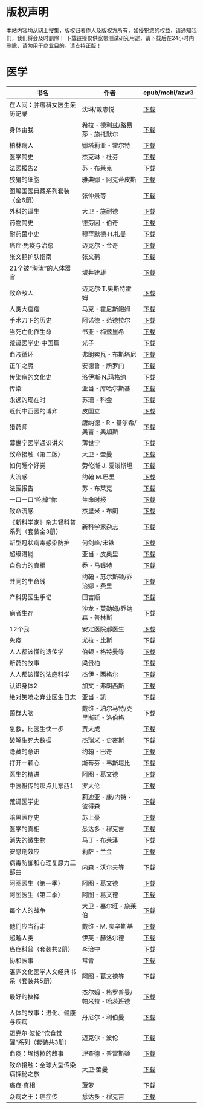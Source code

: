 # 版权声明

本站内容均从网上搜集，版权归著作人及版权方所有，如侵犯您的权益，请通知我们，我们将会及时删除！ 下载链接仅供宽带测试研究用途，请下载后在24小时内删除，请勿用于商业目的。请支持正版！

# 医学

| 书名 | 作者 | epub/mobi/azw3 |
| --- | --- | --- |
| 在人间：肿瘤科女医生亲历记录 | 沈琳/戴志悦 | [下载](https://url89.ctfile.com/f/31084289-1375498033-dfa046?p=8866) |
| 身体由我 | 希拉・德利兹/路易莎・施托默尔 | [下载](https://url89.ctfile.com/f/31084289-1375498423-b40073?p=8866) |
| 柏林病人 | 娜塔莉亚・霍尔特 | [下载](https://url89.ctfile.com/f/31084289-1375498453-ee35c9?p=8866) |
| 医学简史 | 杰克琳・杜芬 | [下载](https://url89.ctfile.com/f/31084289-1375499506-2cac2b?p=8866) |
| 法医报告2 | 苏・布莱克 | [下载](https://url89.ctfile.com/f/31084289-1375499542-190a47?p=8866) |
| 狡猾的细胞 | 雅典娜・阿克蒂皮斯 | [下载](https://url89.ctfile.com/f/31084289-1375500322-b11884?p=8866) |
| 图解国医典藏系列套装（全6册） | 张仲景等 | [下载](https://url89.ctfile.com/f/31084289-1375500892-16aa17?p=8866) |
| 外科的诞生 | 大卫・施耐德 | [下载](https://url89.ctfile.com/f/31084289-1375500703-c0710c?p=8866) |
| 药物简史 | 德劳因・伯奇 | [下载](https://url89.ctfile.com/f/31084289-1375500718-9137b0?p=8866) |
| 耐药菌小史 | 穆罕默德·H.扎曼 | [下载](https://url89.ctfile.com/f/31084289-1375500787-4ece60?p=8866) |
| 癌症·免疫与治愈 | 迈克尔・金奇 | [下载](https://url89.ctfile.com/f/31084289-1375501393-5675f9?p=8866) |
| 张文鹤护肤指南 | 张文鹤 | [下载](https://url89.ctfile.com/f/31084289-1375508950-cd7130?p=8866) |
| 21个被“淘汰”的人体器官 | 坂井建雄 | [下载](https://url89.ctfile.com/f/31084289-1375509247-6918f2?p=8866) |
| 致命敌人 | 迈克尔·T.奥斯特霍姆 | [下载](https://url89.ctfile.com/f/31084289-1375509517-e76c3c?p=8866) |
| 人类大瘟疫 | 马克・霍尼斯鲍姆 | [下载](https://url89.ctfile.com/f/31084289-1375510735-fd4cb3?p=8866) |
| 手术刀下的历史 | 阿诺德・范德拉尔 | [下载](https://url89.ctfile.com/f/31084289-1375510960-26a6f8?p=8866) |
| 当死亡化作生命 | 书亚・梅兹里希 | [下载](https://url89.ctfile.com/f/31084289-1375511029-0139eb?p=8866) |
| 荒诞医学史·中国篇 | 光子 | [下载](https://url89.ctfile.com/f/31084289-1375512193-724ebd?p=8866) |
| 血液循环 | 弗朗索瓦・布斯塔尼 | [下载](https://url89.ctfile.com/f/31084289-1375512286-58e5e6?p=8866) |
| 正午之魔 | 安德鲁・所罗门 | [下载](https://url89.ctfile.com/f/31084289-1375513495-8b06fa?p=8866) |
| 传染病的文化史 | 洛伊斯·N.玛格纳 | [下载](https://url89.ctfile.com/f/31084289-1357003951-810a75?p=8866) |
| 传染 | 亚当・库哈尔斯基 | [下载](https://url89.ctfile.com/f/31084289-1357003660-c8d8ff?p=8866) |
| 永远的现在时 | 苏珊・科金 | [下载](https://url89.ctfile.com/f/31084289-1357003021-92ad62?p=8866) |
| 近代中西医的博弈 | 皮国立 | [下载](https://url89.ctfile.com/f/31084289-1357001020-af706e?p=8866) |
| 猎药师 | 唐纳德・R・基尔希/奥吉・奥加斯 | [下载](https://url89.ctfile.com/f/31084289-1357000702-1890cd?p=8866) |
| 薄世宁医学通识讲义 | 薄世宁 | [下载](https://url89.ctfile.com/f/31084289-1356999703-5d8070?p=8866) |
| 致命接触（第二版） | 大卫・奎曼 | [下载](https://url89.ctfile.com/f/31084289-1356995455-e3dd7a?p=8866) |
| 如何睡个好觉 | 劳伦斯·J. 爱泼斯坦 | [下载](https://url89.ctfile.com/f/31084289-1356994057-0b5f45?p=8866) |
| 大流感 | 约翰 M.巴里 | [下载](https://url89.ctfile.com/f/31084289-1356990898-2c7e53?p=8866) |
| 法医报告 | 苏・布莱克 | [下载](https://url89.ctfile.com/f/31084289-1356990391-0c98e7?p=8866) |
| 一口一口“吃掉”你 | 生命时报 | [下载](https://url89.ctfile.com/f/31084289-1356989155-7f2b40?p=8866) |
| 致命流感 | 杰里米・布朗 | [下载](https://url89.ctfile.com/f/31084289-1357053661-503b47?p=8866) |
| 《新科学家》杂志轻科普系列（套装全3册） | 新科学家杂志 | [下载](https://url89.ctfile.com/f/31084289-1357050586-d2fffd?p=8866) |
| 新型冠状病毒感染防护 | 何剑峰/宋铁 | [下载](https://url89.ctfile.com/f/31084289-1357048888-1ce5cf?p=8866) |
| 超级潜能 | 亚当・皮奥里 | [下载](https://url89.ctfile.com/f/31084289-1357046656-e8fc4a?p=8866) |
| 自愈力的真相 | 乔・马钱特 | [下载](https://url89.ctfile.com/f/31084289-1357045252-1206fc?p=8866) |
| 共同的生命线 | 约翰・苏尔斯顿/乔治娜・费里 | [下载](https://url89.ctfile.com/f/31084289-1357045171-77570b?p=8866) |
| 产科男医生手记 | 田吉顺 | [下载](https://url89.ctfile.com/f/31084289-1357043962-8697c3?p=8866) |
| 病者生存 | 沙龙・莫勒姆/乔纳森・普林斯 | [下载](https://url89.ctfile.com/f/31084289-1357040998-261d56?p=8866) |
| 12个我 | 安定医院郝医生 | [下载](https://url89.ctfile.com/f/31084289-1357040833-aa12b3?p=8866) |
| 免疫 | 尤拉・比斯 | [下载](https://url89.ctfile.com/f/31084289-1357038577-a46ac8?p=8866) |
| 人人都该懂的遗传学 | 伯顿・格特曼等 | [下载](https://url89.ctfile.com/f/31084289-1357036555-9e462a?p=8866) |
| 新药的故事 | 梁贵柏 | [下载](https://url89.ctfile.com/f/31084289-1357035895-6b93d3?p=8866) |
| 人人都该懂的法庭科学 | 杰伊・西格尔 | [下载](https://url89.ctfile.com/f/31084289-1357035709-076131?p=8866) |
| 认识身体2 | 加文・弗朗西斯 | [下载](https://url89.ctfile.com/f/31084289-1357033075-93e71d?p=8866) |
| 绝对笑喷之弃业医生日志 | 亚当・凯 | [下载](https://url89.ctfile.com/f/31084289-1357032118-d3d81f?p=8866) |
| 菌群大脑 | 戴维・珀尔马特/克里斯廷・洛伯格 | [下载](https://url89.ctfile.com/f/31084289-1357031752-3e7987?p=8866) |
| 急救，比医生快一步 | 贾大成 | [下载](https://url89.ctfile.com/f/31084289-1357031260-e64b4f?p=8866) |
| 破解生死大数据 | 杰瑞米・史密斯 | [下载](https://url89.ctfile.com/f/31084289-1357029103-b96a45?p=8866) |
| 隐藏的意识 | 约翰・巴奇 | [下载](https://url89.ctfile.com/f/31084289-1357025113-66459c?p=8866) |
| 打开一颗心 | 斯蒂芬・韦斯塔比 | [下载](https://url89.ctfile.com/f/31084289-1357024597-c6df19?p=8866) |
| 医生的精进 | 阿图・葛文德 | [下载](https://url89.ctfile.com/f/31084289-1357024054-2abd18?p=8866) |
| 中医祖传的那点儿东西1 | 罗大伦 | [下载](https://url89.ctfile.com/f/31084289-1357023940-2253ae?p=8866) |
| 荒诞医学史 | 莉迪亚・康/内特・彼得森 | [下载](https://url89.ctfile.com/f/31084289-1357023451-88a41f?p=8866) |
| 暗黑医疗史 | 苏上豪 | [下载](https://url89.ctfile.com/f/31084289-1357023346-cae348?p=8866) |
| 医学的真相 | 悉达多・穆克吉 | [下载](https://url89.ctfile.com/f/31084289-1357021846-b40e73?p=8866) |
| 消失的微生物 | 马丁・布莱泽 | [下载](https://url89.ctfile.com/f/31084289-1357020871-3d589b?p=8866) |
| 安慰剂效应 | 莉萨・兰金 | [下载](https://url89.ctfile.com/f/31084289-1357020814-39b49a?p=8866) |
| 病毒防御和心理复原力三部曲 | 内森・沃尔夫等 | [下载](https://url89.ctfile.com/f/31084289-1357020532-469146?p=8866) |
| 阿图医生（第一季） | 阿图・葛文德 | [下载](https://url89.ctfile.com/f/31084289-1357020301-9a986a?p=8866) |
| 阿图医生（第二季） | 阿图・葛文德 | [下载](https://url89.ctfile.com/f/31084289-1357020292-b5bcc6?p=8866) |
| 每个人的战争 | 大卫・塞尔旺・施莱伯 | [下载](https://url89.ctfile.com/f/31084289-1357020205-f17668?p=8866) |
| 他们应当行走 | 戴维・M. 奥辛斯基 | [下载](https://url89.ctfile.com/f/31084289-1357017937-987b61?p=8866) |
| 超越人类 | 伊芙・赫洛尔德 | [下载](https://url89.ctfile.com/f/31084289-1357017697-b3e68f?p=8866) |
| 癌症科普（套装共2册） | 李治中 | [下载](https://url89.ctfile.com/f/31084289-1357015615-1b33eb?p=8866) |
| 协和医事 | 常青 | [下载](https://url89.ctfile.com/f/31084289-1357015390-324e8b?p=8866) |
| 湛庐文化医学人文经典书系（套装共5册） | 阿图・葛文德等 | [下载](https://url89.ctfile.com/f/31084289-1357012834-c2175e?p=8866) |
| 最好的抉择 | 杰尔姆・格罗普曼/帕米拉・哈茨班德 | [下载](https://url89.ctfile.com/f/31084289-1357012789-a455a7?p=8866) |
| 人体的故事：进化、健康与疾病 | 丹尼尔・利伯曼  | [下载](https://url89.ctfile.com/f/31084289-1357011079-3bb308?p=8866) |
| 迈克尔·波伦“饮食觉醒”系列（套装共3册） | 迈克尔・波伦 | [下载](https://url89.ctfile.com/f/31084289-1357010398-660d7e?p=8866) |
| 血疫：埃博拉的故事 | 理查德・普雷斯顿 | [下载](https://url89.ctfile.com/f/31084289-1357007227-550572?p=8866) |
| 致命接触：全球大型传染病探秘之旅 | 大卫·奎曼  | [下载](https://url89.ctfile.com/f/31084289-1357007101-3f4fe7?p=8866) |
| 癌症·真相 | 菠萝 | [下载](https://url89.ctfile.com/f/31084289-1357006279-cc40ad?p=8866) |
| 众病之王：癌症传 | 悉达多・穆克吉 | [下载](https://url89.ctfile.com/f/31084289-1357005517-f80482?p=8866) |
